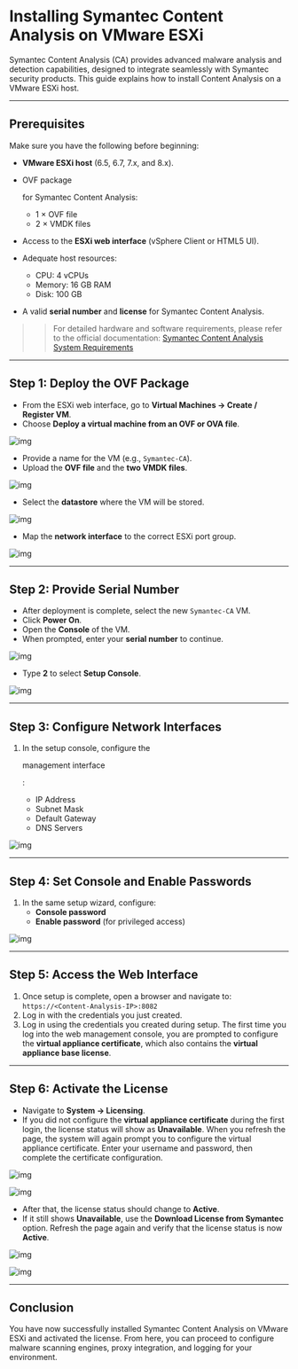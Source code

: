 # Installing Symantec Content Analysis on VMware ESXi

Symantec Content Analysis (CA) provides advanced malware analysis and detection capabilities, designed to integrate seamlessly with Symantec security products. This guide explains how to install Content Analysis on a VMware ESXi host.

------

## Prerequisites

Make sure you have the following before beginning:

- **VMware ESXi host** (6.5, 6.7, 7.x, and 8.x).

- OVF package

   

  for Symantec Content Analysis:

  - 1 × OVF file
  - 2 × VMDK files

- Access to the **ESXi web interface** (vSphere Client or HTML5 UI).

- Adequate host resources:

  - CPU: 4 vCPUs
  - Memory: 16 GB RAM
  - Disk: 100 GB

- A valid **serial number** and **license** for Symantec Content Analysis.

> > For detailed hardware and software requirements, please refer to the official documentation:
> > [Symantec Content Analysis System Requirements](https://techdocs.broadcom.com/us/en/symantec-security-software/web-and-network-security/content-analysis/3-0/vm_requirements/system_requirements_gen2.html)

------

## Step 1: Deploy the OVF Package

- From the ESXi web interface, go to **Virtual Machines → Create / Register VM**.
- Choose **Deploy a virtual machine from an OVF or OVA file**.

![img](./assets/install_content_analysis_select_creation_type.jpg)

- Provide a name for the VM (e.g., `Symantec-CA`).
- Upload the **OVF file** and the **two VMDK files**.

![img](./assets/install_content_analysis_select_ovf_vmdk.jpg)

- Select the **datastore** where the VM will be stored.

![img](./assets/install_content_analysis_select_storage.jpg)

- Map the **network interface** to the correct ESXi port group.

![img](./assets/install_content_analysis_deploy_options.jpg)

------

## Step 2: Provide Serial Number

- After deployment is complete, select the new `Symantec-CA` VM.
- Click **Power On**.
- Open the **Console** of the VM.
- When prompted, enter your **serial number** to continue.

![img](./assets/install_content_analysis_enter_serial_number.jpg)

- Type **2** to select **Setup Console**.

![img](./assets/install_content_analysis_setup_console.jpg)

------

## Step 3: Configure Network Interfaces

1. In the setup console, configure the

    

   management interface

   :

   - IP Address
   - Subnet Mask
   - Default Gateway
   - DNS Servers

![img](./assets/install_content_analysis_setup_ipaddr.jpg)

------

## Step 4: Set Console and Enable Passwords

1. In the same setup wizard, configure:
   - **Console password**
   - **Enable password** (for privileged access)

![img](./assets/install_content_analysis_setup_password.jpg)

------

## Step 5: Access the Web Interface

1. Once setup is complete, open a browser and navigate to: `https://<Content-Analysis-IP>:8082`
2. Log in with the credentials you just created.
3. Log in using the credentials you created during setup. The first time you log into the web management console, you are prompted to configure the **virtual appliance certificate**, which also contains the **virtual appliance base license**.

------

## Step 6: Activate the License

- Navigate to **System → Licensing**.
- If you did not configure the **virtual appliance certificate** during the first login, the license status will show as **Unavailable**. When you refresh the page, the system will again prompt you to configure the virtual appliance certificate. Enter your username and password, then complete the certificate configuration.

![img](./assets/install_content_analysis_confirm_license.jpg)

![img](./assets/install_content_analysis_activate_license.jpg)

- After that, the license status should change to **Active**.
- If it still shows **Unavailable**, use the **Download License from Symantec** option. Refresh the page again and verify that the license status is now **Active**.

![img](./assets/install_content_analysis_download_license-1024x848.jpg)

![img](./assets/install_content_analysis_reconfirm_license.jpg)

------

## Conclusion

You have now successfully installed Symantec Content Analysis on VMware ESXi and activated the license. From here, you can proceed to configure malware scanning engines, proxy integration, and logging for your environment.